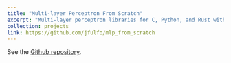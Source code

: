 ```yaml
---
title: "Multi-layer Perceptron From Scratch"
excerpt: "Multi-layer perceptron libraries for C, Python, and Rust with almost no dependencies<br/><br/><img src='/images/nn.png' style='width: 500px;'>"
collection: projects
link: https://github.com/jfulfo/mlp_from_scratch
---
```


See the [Github repository](https://github.com/jfulfo/mlp_from_scratch).
